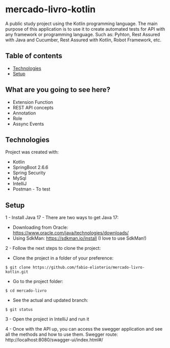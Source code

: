 # mercado-livro-kotlin
A public study project using the Kotlin programming language. The main purpose of this application is to use it to create automated tests for API with any framework or programming language. Such as: Pyhton, Rest Assured with Java and Cucumber, Rest Assured with Kotlin, Robot Framework, etc. 

## Table of contents
* [Technologies](#technologies)
* [Setup](#setup)


## What are you going to see here?
* Extension Function
* REST API concepts
* Annotation
* Role
* Assync Events

## Technologies
Project was created with:
* Kotlin
* SpringBoot 2.6.6
* Spring Security
* MySql
* IntelliJ
* Postman - To test

## Setup
1 - Install Java 17 - There are two ways to get Java 17:
* Downloading from Oracle: https://www.oracle.com/java/technologies/downloads/
* Using SdkMan: https://sdkman.io/install (I love to use SdkMan!)

2 - Follow the next steps to clone the project:
* Clone the project in a folder of your preference:
```
$ git clone https://github.com/fabio-elioterio/mercado-livro-kotlin.git

```
* Go to the project folder:
```
$ cd mercado-livro 

```
* See the actual and updated branch:
```
$ git status 

```
3 - Open the project in IntelliJ and run it

4 - Once with the API up, you can access the swegger application and see all the methods and how to use them. Swegger route: http://localhost:8080/swagger-ui/index.html#/

